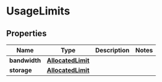 
# UsageLimits

## Properties
Name | Type | Description | Notes
------------ | ------------- | ------------- | -------------
**bandwidth** | [**AllocatedLimit**](AllocatedLimit.md) |  | 
**storage** | [**AllocatedLimit**](AllocatedLimit.md) |  | 



